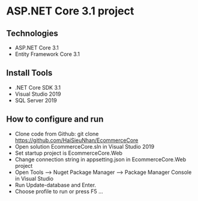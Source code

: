 # ASP.NET Core 3.1 project
## Technologies
- ASP.NET Core 3.1
- Entity Framework Core 3.1
## Install Tools
- .NET Core SDK 3.1
- Visual Studio 2019
- SQL Server 2019
## How to configure and run
- Clone code from Github: git clone https://github.com/HaiSieuNhan/EcommerceCore
- Open solution EcommerceCore.sln in Visual Studio 2019
- Set startup project is EcommerceCore.Web
- Change connection string in appsetting.json in EcommerceCore.Web project
- Open Tools --> Nuget Package Manager -->  Package Manager Console in Visual Studio
- Run Update-database and Enter.
- Choose profile to run or press F5 ...
